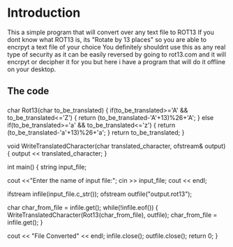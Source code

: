 # Introduction
This a simple program that will convert over any text file to ROT13
If you dont know what ROT13 is, its "Rotate by 13 places" so you are able to encrpyt a text file of your choice
You definitely shouldnt use this as any real type of security as it can be easily reversed by going to rot13.com and it will encrpyt or decipher it for you but here i have a
program that will do it offline on your desktop.
## The code
###

char Rot13(char to_be_translated)
{
if(to_be_translated>='A' && to_be_translated<='Z')
{
return (to_be_translated-'A'+13)%26+'A';
}
else if(to_be_translated>='a' && to_be_translated<='z')
{
return (to_be_translated-'a'+13)%26+'a';
}
return to_be_translated;
}

void WriteTranslatedCharacter(char translated_character, ofstream& output)
{
output << translated_character;
}

int main()
{
string input_file;

cout <<"Enter the name of input file:";
cin >> input_file;
cout << endl;

ifstream infile(input_file.c_str());
ofstream outfile("output.rot13");

char char_from_file = infile.get();
while(!infile.eof())
{
WriteTranslatedCharacter(Rot13(char_from_file), outfile);
char_from_file = infile.get();
}

cout << "File Converted" << endl;
infile.close();
outfile.close();
return 0;
}


